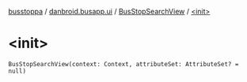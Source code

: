[busstoppa](../../index.md) / [danbroid.busapp.ui](../index.md) / [BusStopSearchView](index.md) / [&lt;init&gt;](./-init-.md)

# &lt;init&gt;

`BusStopSearchView(context: Context, attributeSet: AttributeSet? = null)`